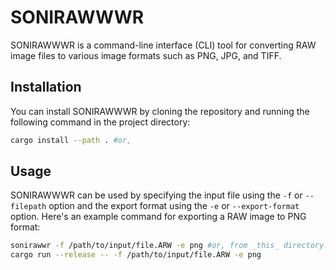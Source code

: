 # SONIRAWWWR

SONIRAWWWR is a command-line interface (CLI) tool for converting RAW image files to various image formats such as PNG, JPG, and TIFF.

## Installation

You can install SONIRAWWWR by cloning the repository and running the following command in the project directory:

```bash
cargo install --path . #or,
```

## Usage

SONIRAWWWR can be used by specifying the input file using the `-f` or `--filepath` option and the export format using the `-e` or `--export-format` option. Here's an example command for exporting a RAW image to PNG format:

```bash
sonirawwr -f /path/to/input/file.ARW -e png #or, from _this_ directory:
cargo run --release -- -f /path/to/input/file.ARW -e png
```
